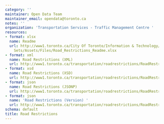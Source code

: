 ```yaml
---
category: ''
maintainer: Open Data Team
maintainer_email: opendata@toronto.ca
notes: ''
organization: 'Transportation Services - Traffic Management Centre '
resources:
- format: xlsx
  name: Readme
  url: http://www1.toronto.ca/City Of Toronto/Information & Technology/Open Data/Data
    Sets/Assets/Files/Road_Restrictions_Readme.xlsx
- format: xml
  name: Road Restrictions (XML)
  url: http://www1.toronto.ca/transportation/roadrestrictions/RoadRestrictions.xml
- format: xsd
  name: Road Restrictions (XSD)
  url: http://www1.toronto.ca/transportation/roadrestrictions/RoadRestrictions.xsd
- format: json
  name: Road Restrictions (JSONP)
  url: http://www1.toronto.ca/transportation/roadrestrictions/RoadRestrictions.json
- format: json
  name: 'Road Restrictions (Version) '
  url: http://www1.toronto.ca/transportation/roadrestrictions/RoadRestrictionsSN.json
schema: default
title: Road Restrictions
---
```

